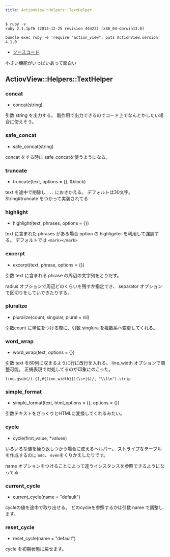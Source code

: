 ```yaml
---
title: ActionView::Helpers::TextHelper
---
```


```
$ ruby -v
ruby 2.1.1p76 (2013-12-25 revision 44422) [x86_64-darwin13.0]
```

```
bundle exec ruby -e 'require "action_view"; puts ActionView.version'
4.1.0
```

* [ソースコード](https://github.com/rails/rails/blob/v4.1.0/actionview/lib/action_view/helpers/text_helper.rb)

小さい機能がいっぱいあって面白い

ActiovView::Helpers::TextHelper
--------------------------------------------------------------------------------

### concat

* concat(string)

引数 string を出力する。
副作用で出力できるのでコード上でなんとかしたい場合に使えそう。


### safe_concat

* safe_concat(string)

concat をする時に safe_concatを使うようになる。

### truncate

* truncate(text, options = {}, &block)

text を途中で削除し `...` におきかえる。
デフォルトは30文字。 String#truncate をつかって実装されてる

### highlight

* highlight(text, phrases, options = {})

text に含まれた phrases がある場合 option の highligeter を利用して強調する。
デフォルトでは `<mark></mark>`

### excerpt

* excerpt(text, phrase, options = {})

引数 text に含まれる phrase の周辺の文字列をとりだす。

radius オプションで周辺どのくらいを残すか指定でき、
separator オプションで区切りをしていできたりする。


### pluralize

* pluralize(count, singular, plural = nil)

引数count に単位をつける際に、引数 singlura を複数系へ変更してくれる。

### word_wrap

* word_wrap(text, options = {})

引数 text を80列に収まるように行に改行を入れる。
line_width オプションで調整可能。
正規表現で対処してるのが印象にのこった。

```
line.gsub(/(.{1,#{line_width}})(\s+|$)/, "\\1\n").strip
```

### simple_format

* simple_format(text, html_options = {}, options = {})

引数テキストをざっくりとHTMLに変換してくれるみたい。

### cycle

* cycle(first_value, *values)

いろいろな値を繰り返しつかう場合に使えるヘルパー。
ストライプなテーブルを作成するのに `odd`、 `even`をくりかえしたりです。

name オプションをつけることによって違うインスタンスを参照できるようになってる

### current_cycle

* current_cycle(name = "default")

cycleの値を途中で取り出せる。
どのcycleを参照するかは引数 name で調整します。

### reset_cycle

* reset_cycle(name = "default")

cycle を初期状態に戻せます。
